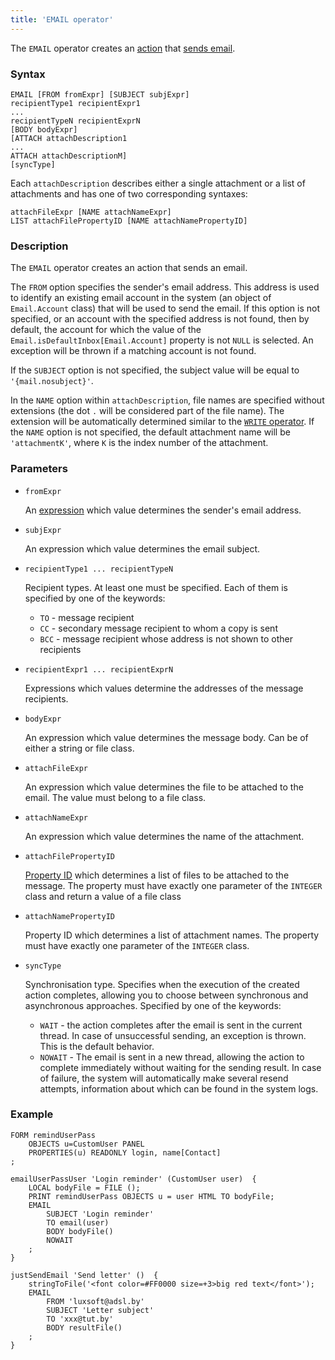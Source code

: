 ```yaml
---
title: 'EMAIL operator'
---
```


The `EMAIL` operator creates an [action](Actions.md) that [sends email](Send_mail_EMAIL.md).

### Syntax

```
EMAIL [FROM fromExpr] [SUBJECT subjExpr]
recipientType1 recipientExpr1
...
recipientTypeN recipientExprN
[BODY bodyExpr]
[ATTACH attachDescription1
...
ATTACH attachDescriptionM]
[syncType]
```

Each `attachDescription` describes either a single attachment or a list of attachments and has one of two corresponding syntaxes:

```
attachFileExpr [NAME attachNameExpr]
LIST attachFilePropertyID [NAME attachNamePropertyID]
```

### Description

The `EMAIL` operator creates an action that sends an email.

The `FROM` option specifies the sender's email address. This address is used to identify an existing email account in the system (an object of `Email.Account` class) that will be used to send the email. If this option is not specified, or an account with the specified address is not found, then by default, the account for which the value of the `Email.isDefaultInbox[Email.Account]` property is not `NULL` is selected. An exception will be thrown if a matching account is not found.

If the `SUBJECT` option is not specified, the subject value will be equal to `'{mail.nosubject}'`.

In the `NAME` option within `attachDescription`, file names are specified without extensions (the dot `.` will be considered part of the file name). The extension will be automatically determined similar to the [`WRITE` operator](WRITE_operator.md). If the `NAME` option is not specified, the default attachment name will be `'attachmentK'`, where `K` is the index number of the attachment.

### Parameters

- `fromExpr`

    An [expression](Expression.md) which value determines the sender's email address. 

- `subjExpr`

    An expression which value determines the email subject.

- `recipientType1 ... recipientTypeN`

    Recipient types. At least one must be specified. Each of them is specified by one of the keywords:

    - `TO` - message recipient
    - `СС` - secondary message recipient to whom a copy is sent
    - `BCC` - message recipient whose address is not shown to other recipients

- `recipientExpr1 ... recipientExprN`

    Expressions which values determine the addresses of the message recipients.

- `bodyExpr`

    An expression which value determines the message body. Can be of either a string or file class.

- `attachFileExpr`

    An expression which value determines the file to be attached to the email.  The value must belong to a file class.

- `attachNameExpr`

    An expression which value determines the name of the attachment.

- `attachFilePropertyID`

    [Property ID](IDs.md#propertyid) which determines a list of files to be attached to the message. The property must have exactly one parameter of the `INTEGER` class and return a value of a file class

- `attachNamePropertyID`

    Property ID which determines a list of attachment names. The property must have exactly one parameter of the `INTEGER` class.

- `syncType`

    Synchronisation type. Specifies when the execution of the created action completes, allowing you to choose between synchronous and asynchronous approaches. Specified by one of the keywords:

    - `WAIT` - the action completes after the email is sent in the current thread. In case of unsuccessful sending, an exception is thrown. This is the default behavior. 
    - `NOWAIT` - The email is sent in a new thread, allowing the action to complete immediately without waiting for the sending result. In case of failure, the system will automatically make several resend attempts, information about which can be found in the system logs.

### Example

```lsf
FORM remindUserPass
    OBJECTS u=CustomUser PANEL
    PROPERTIES(u) READONLY login, name[Contact]
;

emailUserPassUser 'Login reminder' (CustomUser user)  {
    LOCAL bodyFile = FILE ();
    PRINT remindUserPass OBJECTS u = user HTML TO bodyFile;
    EMAIL
        SUBJECT 'Login reminder'
        TO email(user)
        BODY bodyFile()
        NOWAIT
    ;
}

justSendEmail 'Send letter' ()  {
    stringToFile('<font color=#FF0000 size=+3>big red text</font>');
    EMAIL
        FROM 'luxsoft@adsl.by'
        SUBJECT 'Letter subject'
        TO 'xxx@tut.by'
        BODY resultFile()
    ;
}
```
